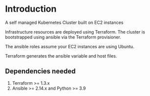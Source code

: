 # Introduction

A self managed Kubernetes Cluster built on EC2 instances

Infrastructure resources are deployed using Terraform.
The cluster is bootstrapped using ansible via the Terraform provisioner.

The ansible roles assume your EC2 instances are using Ubuntu.

Terraform generates the ansible variable and host files.

## Dependencies needed

1. Terraform >= 1.3.x
2. Ansible >= 2.14.x and Python >= 3.9
